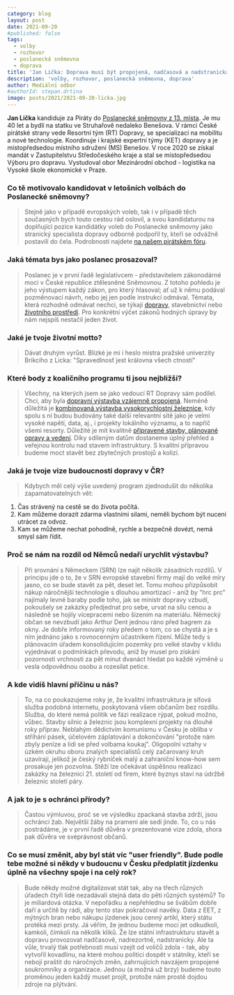 ```yaml
---
category: blog
layout: post
date: 2021-09-20
#published: false
tags: 
  - volby
  - rozhovor
  - poslanecká sněmovna
  - doprava
title: 'Jan Lička: Doprava musí být propojená, nadčasová a nadstranická!'
description: 'volby, rozhovor, poslanecká sněmovna, doprava'
author: Mediální odbor
#authorId: stepan.drtina
image: posts/2021/2021-09-20-licka.jpg
---
```


**Jan Lička** kandiduje za Piráty do [Poslanecké sněmovny z 13. místa](https://www.piratiastarostove.cz/kandidati/ing-jan-licka/). Je mu 40 let a bydlí na statku ve Struhařově nedaleko Benešova. V rámci České pirátské strany vede Resortní tým (RT) Dopravy, se specializací na mobilitu a nové technologie. Koordinuje i krajské expertní týmy (KET) dopravy a je místopředsedou místního sdružení (MS) Benešov. V roce 2020 se získal mandát v Zastupitelstvu Středočeského kraje a stal se místopředsedou Výboru pro dopravu. Vystudoval obor Mezinárodní obchod - logistika na Vysoké škole ekonomické v Praze.

### **Co tě motivovalo kandidovat v letošních volbách do Poslanecké sněmovny?**
> Stejně jako v případě evropských voleb, tak i v případě těch současných bych touto cestou rád oslovil, a svou kandidaturou na doplňující pozice kandidátky voleb do Poslanecké sněmovny jako stranický specialista dopravy odborně podpořil ty, kteří se odvážně postavili do čela. Podrobnosti najdete [na našem pirátském fóru](https://forum.pirati.cz/viewtopic.php?f=406&t=56031).


### **Jaká témata bys jako poslanec prosazoval?**
> Poslanec je v první řadě legislativcem - představitelem zákonodárné moci v České republice ztělesněné Sněmovnou. Z totoho pohledu je jeho výstupem každý zákon, pro který hlasoval; ať už k němu podával pozměnovací návrh, nebo jej jen podle instrukcí odmával. Témata, která rozhodně odmávat nechci, se týkají [dopravy](https://www.piratiastarostove.cz/program/resort/doprava/), stavebnictví nebo [životního prostředí](https://www.piratiastarostove.cz/program/resort/zivotni-prostredi/). Pro konkrétní výčet zákonů hodných úpravy by nám nejspíš nestačil jeden život.

### **Jaké je tvoje životní motto?**
> Dávat druhým vyrůst. Blízké je mi i heslo mistra pražské univerzity Brikcího z Licka: "Spravedlnosť jest královna všech ctností"

### **Které body z koaličního programu ti jsou nejbližší?**
> Všechny, na kterých jsem se jako vedoucí RT Dopravy sám podílel. Chci, aby byla [dopravní výstavba vzájemně propojená](https://www.piratiastarostove.cz/program/vzajemne-propojena-dopravni-vystavba/). Neméně důležitá je [kombinovaná výstavba vysokorychlostní železnice](https://www.piratiastarostove.cz/program/kombinovana-vystavba-vysokorychlostnich-trati/), kdy spolu s ní budou budovány také další relevantní sítě jako je velmi vysoké napětí, data, aj., i projekty lokálního významu, a to napříč všemi resorty. Důležité je mít kvalitně [připravené stavby, plánované opravy a vedení](https://www.piratiastarostove.cz/program/kvalitne-pripravene-stavby-opravy-a-vedeni/). Díky sdíleným datům dostaneme úplný přehled a veřejnou kontrolu nad stavem infrastruktury. S kvalitní přípravou budeme moct stavět bez zbytečných prostojů a kolizí.

### **Jaká je tvoje vize budoucnosti dopravy v ČR?**
> Kdybych měl celý výše uvedený program zjednodušit do několika zapamatovatelných vět:
1. Čas strávený na cestě se do života počítá.
2. Kam můžeme dorazit zdarma vlastními silami, neměli bychom být nuceni utrácet za odvoz.
3. Kam se můžeme nechat pohodlně, rychle a bezpečně dovézt, nemá smysl sám řídit.

### **Proč se nám na rozdíl od Němců nedaří urychlit výstavbu?**
> Při srovnání s Německem (SRN) lze najít několik zásadních rozdílů. V principu jde o to, že v SRN evropské stavební firmy mají do velké míry jasno, co se bude stavět za pět, deset let. Tomu mohou přizpůsobit nákup náročnější technologie s dlouhou amortizací - aniž by "hrc prc" najímaly levné baraby podle toho, jak se ministr dopravy vzbudí, pokoušely se zakázky předjednat pro sebe, urvat na sílu cenou a následně se hojily vícepracemi nebo šizením na materiálu. Německý občan se nevzbudí jako Arthur Dent jednou ráno před bagrem za okny. Je dobře informovaný roky předem o tom, co se chystá a je s ním jednáno jako s rovnocenným účastníkem řízení. Může tedy s plánovacím úřadem konsolidujícím pozemky pro velké stavby v klidu vyjednávat o podmínkách převodu, aniž by musel pro získání pozornosti vrchnosti za pět minut dvanáct hledat po každé výměně u vesla odpovědnou osobu a rozesílat petice.

### **A kde vidíš hlavní příčinu u nás?**
> To, na co poukazujeme roky je, že kvalitní infrastruktura je síťová služba podobná internetu, poskytovaná všem občanům bez rozdílu. Služba, do které nemá politik ve fázi realizace rýpat, pokud možno, vůbec. Stavby silnic a železnic jsou komplexní projekty na dlouhé roky příprav. Neblahým dědictvím komunismu v Česku je obliba v stříhání pásek, účelovém záplatování a dokončování "protože nám zbyly peníze a lidi se před volbama koukaj". Oligopolní vztahy v úzkém okruhu oboru znalých specialistů celý začarovaný kruh uzavírají, jelikož je český rybníček malý a zahraniční know-how sem prosakuje jen pozvolna. Stěží lze očekávat úspěšnou realizaci zakázky na železnici 21. století od firem, které byznys staví na údržbě železnic století páry.

### **A jak to je s ochránci přírody?**
> Častou výmluvou, proč se ve výsledku zpackaná stavba zdrží, jsou ochránci žab. Největší žáby na prameni ale sedí jinde. To, co u nás postrádáme, je v první řadě důvěra v prezentované vize zdola, shora pak důvěra ve svéprávnost občanů. 

### **Co se musí změnit, aby byl stát víc "user friendly". Bude podle tebe možné si někdy v budoucnu v Česku předplatit jízdenku úplně na všechny spoje i na celý rok?**
> Bude někdy možné digitalizovat stát tak, aby na třech různých úřadech čtyři lidé nezadávali stejná data do pěti různých systémů? To je miliardová otázka. V nepořádku a nepřehlednu se švábům dobře daří a určitě by rádi, aby tento stav pokračoval navěky. Data z EET, z mýtných bran nebo nákupu jízdenek jsou cenný artikl, který státu protéká mezi prsty. Já věřím, že jednou budeme moci jet odkudkoli, kamkoli, čímkoli na několik kliků. Že lze státní infrastrukturu stavět a dopravu provozovat nadčasově, nadrezortně, nadstranicky. Ale ta vůle, trvalý tlak potřebnosti musí vzejít od voličů zdola - tak, aby vytvořil kovadlinu, na které mohou politici dospět v státníky, kteří se nebojí praštit do náročných změn, zahrnujících navzájem propojené soukromníky a organizace. Jednou (a možná už brzy) budeme touto proměnou jeden každý muset projít, protože nám prostě dojdou zdroje na plýtvání.
